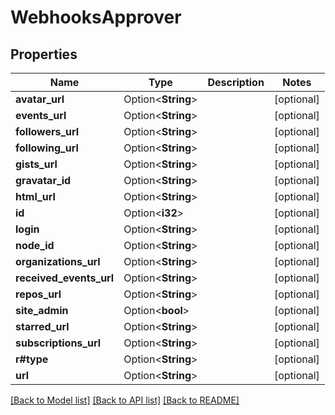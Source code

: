 # WebhooksApprover

## Properties

Name | Type | Description | Notes
------------ | ------------- | ------------- | -------------
**avatar_url** | Option<**String**> |  | [optional]
**events_url** | Option<**String**> |  | [optional]
**followers_url** | Option<**String**> |  | [optional]
**following_url** | Option<**String**> |  | [optional]
**gists_url** | Option<**String**> |  | [optional]
**gravatar_id** | Option<**String**> |  | [optional]
**html_url** | Option<**String**> |  | [optional]
**id** | Option<**i32**> |  | [optional]
**login** | Option<**String**> |  | [optional]
**node_id** | Option<**String**> |  | [optional]
**organizations_url** | Option<**String**> |  | [optional]
**received_events_url** | Option<**String**> |  | [optional]
**repos_url** | Option<**String**> |  | [optional]
**site_admin** | Option<**bool**> |  | [optional]
**starred_url** | Option<**String**> |  | [optional]
**subscriptions_url** | Option<**String**> |  | [optional]
**r#type** | Option<**String**> |  | [optional]
**url** | Option<**String**> |  | [optional]

[[Back to Model list]](../README.md#documentation-for-models) [[Back to API list]](../README.md#documentation-for-api-endpoints) [[Back to README]](../README.md)


